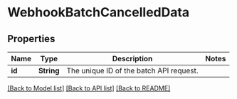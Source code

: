 # WebhookBatchCancelledData

## Properties

Name | Type | Description | Notes
------------ | ------------- | ------------- | -------------
**id** | **String** | The unique ID of the batch API request.  | 

[[Back to Model list]](../README.md#documentation-for-models) [[Back to API list]](../README.md#documentation-for-api-endpoints) [[Back to README]](../README.md)


